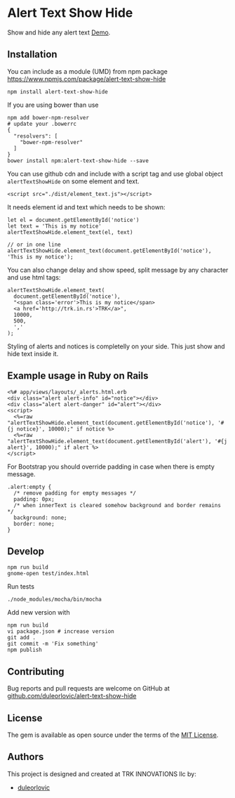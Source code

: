 # Alert Text Show Hide

Show and hide any alert text [Demo].

## Installation

You can include as a module (UMD) from npm package
https://www.npmjs.com/package/alert-text-show-hide

~~~
npm install alert-text-show-hide
~~~

If you are using bower than use

~~~
npm add bower-npm-resolver
# update your .bowerrc
{
  "resolvers": [
    "bower-npm-resolver"
  ]
}
bower install npm:alert-text-show-hide --save

~~~
You can use github cdn and include with a script tag and use global object
`alertTextShowHide` on some element and text.

~~~
<script src="./dist/element_text.js"></script>
~~~

It needs element id and text which needs to be shown:

~~~
let el = document.getElementById('notice')
let text = 'This is my notice'
alertTextShowHide.element_text(el, text)

// or in one line
alertTextShowHide.element_text(document.getElementById('notice'), 'This is my notice');
~~~

You can also change delay and show speed, split message by any character and use
html tags:

~~~
alertTextShowHide.element_text(
  document.getElementById('notice'),
  "<span class='error'>This is my notice</span>
  <a href='http://trk.in.rs'>TRK</a>",
  10000,
  500,
  ','
);
~~~

Styling of alerts and notices is completelly on your side. This just show and
hide text inside it.


## Example usage in Ruby on Rails

~~~
<%# app/views/layouts/_alerts.html.erb
<div class="alert alert-info" id="notice"></div>
<div class="alert alert-danger" id="alert"></div>
<script>
  <%=raw "alertTextShowHide.element_text(document.getElementById('notice'), '#{j notice}', 10000);" if notice %>
  <%=raw "alertTextShowHide.element_text(document.getElementById('alert'), '#{j alert}', 10000);" if alert %>
</script>
~~~

For Bootstrap you should override padding in case when there is empty message.

~~~
.alert:empty {
  /* remove padding for empty messages */
  padding: 0px;
  /* when innerText is cleared somehow background and border remains */
  background: none;
  border: none;
}
~~~

## Develop

~~~
npm run build
gnome-open test/index.html
~~~

Run tests

~~~
./node_modules/mocha/bin/mocha
~~~

Add new version with

~~~
npm run build
vi package.json # increase version
git add .
git commit -m 'Fix something'
npm publish
~~~

## Contributing

Bug reports and pull requests are welcome on GitHub at
[github.com/duleorlovic/alert-text-show-hide]

## License

The gem is available as open source under the terms of the [MIT License](http://opensource.org/licenses/MIT).

## Authors

This project is designed and created at TRK INNOVATIONS llc by:

* [duleorlovic](https://github.com/duleorlovic)

[Demo]: https://codepen.io/duleorlovic/pen/QrbqLo
[github.com/duleorlovic/alert-text-show-hide]: https://github.com/duleorlovic/alert-text-show-hide

